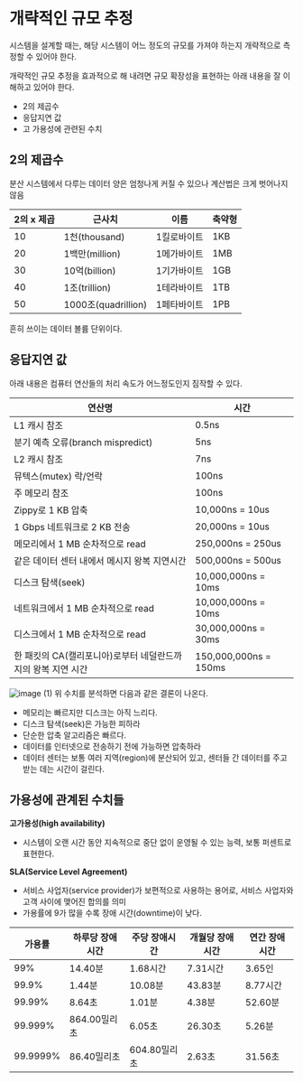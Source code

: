 # 개략적인 규모 추정

시스템을 설계할 때는, 해당 시스템이 어느 정도의 규모를 가져야 하는지 개략적으로 측정할 수 있어야 한다.

개략적인 규모 추정을 효과적으로 해 내려면 규모 확장성을 표현하는 아래 내용을 잘 이해하고 있어야 한다.

- 2의 제곱수
- 응답지연 값
- 고 가용성에 관련된 수치

## 2의 제곱수

분산 시스템에서 다루는 데이터 양은 엄청나게 커질 수 있으나 계산법은 크게 벗어나지 않음

| 2의 x 제곱 | 근사치 | 이름 | 축약형 |
| --- | --- | --- | --- |
| 10 | 1천(thousand) | 1킬로바이트 | 1KB |
| 20 | 1백만(million) | 1메가바이트 | 1MB |
| 30 | 10억(billion) | 1기가바이트 | 1GB |
| 40 | 1조(trillion) | 1테라바이트 | 1TB |
| 50 | 1000조(quadrillion) | 1페타바이트 | 1PB |

흔히 쓰이는 데이터 볼륨 단위이다.

## 응답지연 값

아래 내용은 컴퓨터 연산들의 처리 속도가 어느정도인지 짐작할 수 있다.

| 연산명 | 시간 |
| --- | --- |
| L1 캐시 참조 | 0.5ns |
| 분기 예측 오류(branch mispredict) | 5ns |
| L2 캐시 참조 | 7ns |
| 뮤텍스(mutex) 락/언락 | 100ns |
| 주 메모리 참조 | 100ns |
| Zippy로 1 KB 압축 | 10,000ns = 10us |
| 1 Gbps 네트워크로 2 KB 전송 | 20,000ns = 10us |
| 메모리에서 1 MB 순차적으로 read | 250,000ns = 250us |
| 같은 데이터 센터 내에서 메시지 왕복 지연시간 | 500,000ns = 500us |
| 디스크 탐색(seek) | 10,000,000ns = 10ms |
| 네트워크에서 1 MB 순차적으로 read | 10,000,000ns = 10ms |
| 디스크에서 1 MB 순차적으로 read | 30,000,000ns = 30ms |
| 한 패킷의 CA(캘리포니아)로부터 네덜란드까지의 왕복 지연 시간 | 150,000,000ns = 150ms |

![image (1)](https://user-images.githubusercontent.com/55054505/232320135-6b07f586-55fb-4d67-893f-dd084d257e40.png)
위 수치를 분석하면 다음과 같은 결론이 나온다.

- 메모리는 빠르지만 디스크는 아직 느리다.
- 디스크 탐색(seek)은 가능한 피하라
- 단순한 압축 알고리즘은 빠르다.
- 데이터를 인터넷으로 전송하기 전에 가능하면 압축하라
- 데이터 센터는 보통 여러 지역(region)에 분산되어 있고, 센터들 간 데이터를 주고받는 데는 시간이 걸린다.

## **가용성에 관계된 수치들**

**고가용성(high availability)**

- 시스템이 오랜 시간 동안 지속적으로 중단 없이 운영될 수 있는 능력, 보통 퍼센트로 표현한다.

**SLA(Service Level Agreement)**

- 서비스 사업자(service provider)가 보편적으로 사용하는 용어로, 서비스 사업자와 고객 사이에 맺어진 합의를 의미
- 가용률에 9가 많을 수록 장애 시간(downtime)이 낮다.

| 가용률 | 하루당 장애시간 | 주당 장애시간 | 개월당 장애시간 | 연간 장애시간 |
| --- | --- | --- | --- | --- |
| 99% | 14.40분 | 1.68시간 | 7.31시간 | 3.65인 |
| 99.9% | 1.44분 | 10.08분 | 43.83분 | 8.77시간 |
| 99.99% | 8.64초 | 1.01분 | 4.38분 | 52.60분 |
| 99.999% | 864.00밀리초 | 6.05초 | 26.30초 | 5.26분 |
| 99.9999% | 86.40밀리초 | 604.80밀리초 | 2.63초 | 31.56초 |